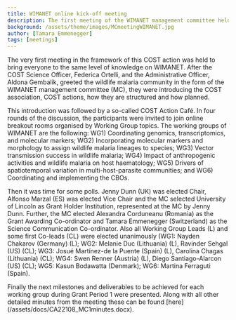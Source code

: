 ```yaml
---
title: WIMANET online kick-off meeting
description: The first meeting of the WIMANET management committee held online 28/09/2023.
background: /assets/theme/images/MCmeetingWIMANET.jpg
author: [Tamara Emmenegger]
tags: [meetings]
---
```


The very first meeting in the framework of this COST action was held to bring everyone to the same level of knowledge on WIMANET. After the COST Science Officer, Federica Ortelli, and the Administrative Officer, Aldona Gembalik, greeted the wildlife malaria community in the form of the WIMANET management committee (MC), they were introducing the COST association, COST actions, how they are structured and how planned.

This introduction was followed by a so-called COST Action Café. In four rounds of the discussion, the participants were invited to join online breakout rooms organised by Working Group topics. The working groups of WIMANET are the following: WG1) Coordinating genomics, transcriptomics, and molecular markers; WG2) Incorporating molecular markers and morphology to assign wildlife malaria lineages to species; WG3) Vector transmission success in wildlife malaria; WG4) Impact of anthropogenic activities and wildlife malaria on host haematology; WG5) Drivers of spatiotemporal variation in multi-host-parasite communities; and WG6) Coordinating and implementing the CBOs.

Then it was time for some polls. Jenny Dunn (UK) was elected Chair, Alfonso Marzal (ES) was elected Vice Chair and the MC selected University of Lincoln as Grant Holder Institution, represented at the MC by Jenny Dunn. Further, the MC elected Alexandra Corduneanu (Romania) as the Grant Awarding Co-ordinator and Tamara Emmenegger (Switzerland) as the Science Communication Co-ordinator. Also all Working Group Leads (L) and some first Co-leads (CL) were elected unanimously (WG1: Nayden Chakarov (Germany) (L); WG2: Melanie Duc (Lithuania) (L), Ravinder Sehgal (US) (CL); WG3: Josué Martínez-de la Puente (Spain) (L), Carolina Chagas (Lithuania) (CL); WG4: Swen Renner (Austria) (L), Diego Santiago-Alarcon (US) (CL); WG5: Kasun Bodawatta (Denmark); WG6: Martina Ferraguti (Spain).

Finally the next milestones and deliverables to be achieved for each working group during Grant Period 1 were presented. Along with all other detailed minutes from the meeting these can be found [here] (/assets/docs/CA22108_MC1minutes.docx).
